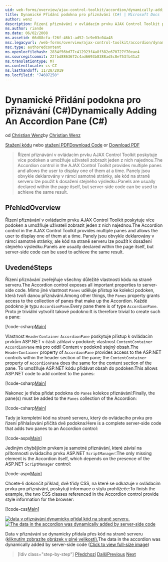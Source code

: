 ```yaml
---
uid: web-forms/overview/ajax-control-toolkit/accordion/dynamically-adding-an-accordion-pane-cs
title: Dynamické Přidání podokna pro přiznávání (C#) | Microsoft Docs
author: wenz
description: Řízení přiznávání v ovládacím prvku AJAX Control Toolkit poskytuje více podoken a umožňuje uživateli zobrazit jeden z nich najednou. Panely jsou obvykle deklarovány w...
ms.author: riande
ms.date: 06/02/2008
ms.assetid: 66d88cfa-f26f-46b1-ad52-1c9e03c04a48
msc.legacyurl: /web-forms/overview/ajax-control-toolkit/accordion/dynamically-adding-an-accordion-pane-cs
msc.type: authoredcontent
ms.openlocfilehash: 2834f56bd77c412923f4a8f382e670727f70eae4
ms.sourcegitcommit: 22fbd8863672c4ad6693b8388ad5c8e753fb41a2
ms.translationtype: MT
ms.contentlocale: cs-CZ
ms.lasthandoff: 11/28/2019
ms.locfileid: "74607250"
---
```

# <a name="dynamically-adding-an-accordion-pane-c"></a><span data-ttu-id="17901-104">Dynamické Přidání podokna pro přiznávání (C#)</span><span class="sxs-lookup"><span data-stu-id="17901-104">Dynamically Adding An Accordion Pane (C#)</span></span>

<span data-ttu-id="17901-105">od [Christian Wenz](https://github.com/wenz)</span><span class="sxs-lookup"><span data-stu-id="17901-105">by [Christian Wenz](https://github.com/wenz)</span></span>

<span data-ttu-id="17901-106">[Stažení kódu](https://download.microsoft.com/download/5/6/d/56d50cef-2011-4c8f-9891-7edc6dc57df9/Accordion2.cs.zip) nebo [stažení PDF](https://download.microsoft.com/download/6/7/1/6718d452-ff89-4d3f-a90e-c74ec2d636a3/accordion2CS.pdf)</span><span class="sxs-lookup"><span data-stu-id="17901-106">[Download Code](https://download.microsoft.com/download/5/6/d/56d50cef-2011-4c8f-9891-7edc6dc57df9/Accordion2.cs.zip) or [Download PDF](https://download.microsoft.com/download/6/7/1/6718d452-ff89-4d3f-a90e-c74ec2d636a3/accordion2CS.pdf)</span></span>

> <span data-ttu-id="17901-107">Řízení přiznávání v ovládacím prvku AJAX Control Toolkit poskytuje více podoken a umožňuje uživateli zobrazit jeden z nich najednou.</span><span class="sxs-lookup"><span data-stu-id="17901-107">The Accordion control in the AJAX Control Toolkit provides multiple panes and allows the user to display one of them at a time.</span></span> <span data-ttu-id="17901-108">Panely jsou obvykle deklarovány v rámci samotné stránky, ale kód na straně serveru lze použít k dosažení stejného výsledku.</span><span class="sxs-lookup"><span data-stu-id="17901-108">Panels are usually declared within the page itself, but server-side code can be used to achieve the same result.</span></span>

## <a name="overview"></a><span data-ttu-id="17901-109">Přehled</span><span class="sxs-lookup"><span data-stu-id="17901-109">Overview</span></span>

<span data-ttu-id="17901-110">Řízení přiznávání v ovládacím prvku AJAX Control Toolkit poskytuje více podoken a umožňuje uživateli zobrazit jeden z nich najednou.</span><span class="sxs-lookup"><span data-stu-id="17901-110">The Accordion control in the AJAX Control Toolkit provides multiple panes and allows the user to display one of them at a time.</span></span> <span data-ttu-id="17901-111">Panely jsou obvykle deklarovány v rámci samotné stránky, ale kód na straně serveru lze použít k dosažení stejného výsledku.</span><span class="sxs-lookup"><span data-stu-id="17901-111">Panels are usually declared within the page itself, but server-side code can be used to achieve the same result.</span></span>

## <a name="steps"></a><span data-ttu-id="17901-112">Uvedené</span><span class="sxs-lookup"><span data-stu-id="17901-112">Steps</span></span>

<span data-ttu-id="17901-113">Řízení přiznávání zveřejňuje všechny důležité vlastnosti kódu na straně serveru.</span><span class="sxs-lookup"><span data-stu-id="17901-113">The Accordion control exposes all important properties to server-side code.</span></span> <span data-ttu-id="17901-114">Mimo jiné vlastnost `Panes` uděluje přístup ke kolekci podoken, která tvoří danou přiznávání.</span><span class="sxs-lookup"><span data-stu-id="17901-114">Among other things, the `Panes` property grants access to the collection of panes that make up the Accordion.</span></span> <span data-ttu-id="17901-115">Každé podokno je typu `AccordionPane`.</span><span class="sxs-lookup"><span data-stu-id="17901-115">Every pane there is of type `AccordionPane`.</span></span> <span data-ttu-id="17901-116">Proto je triviální vytvořit takové podokno:</span><span class="sxs-lookup"><span data-stu-id="17901-116">It is therefore trivial to create such a pane:</span></span>

[!code-csharp[Main](dynamically-adding-an-accordion-pane-cs/samples/sample1.cs)]

<span data-ttu-id="17901-117">Vlastnost `HeaderContainer` `AccordionPane` poskytuje přístup k ovládacím prvkům ASP.NET v části záhlaví v podokně; vlastnost `ContentContainer` `AccordionPane` má pro oddíl Content v podokně stejný obsah.</span><span class="sxs-lookup"><span data-stu-id="17901-117">The `HeaderContainer` property of `AccordionPane` provides access to the ASP.NET controls within the header section of the pane; the `ContentContainer` property of `AccordionPane` does the same for the content section of the pane.</span></span> <span data-ttu-id="17901-118">To umožňuje ASP.NET kódu přidávat obsah do podoken:</span><span class="sxs-lookup"><span data-stu-id="17901-118">This allows ASP.NET code to add content to the panes:</span></span>

[!code-csharp[Main](dynamically-adding-an-accordion-pane-cs/samples/sample2.cs)]

<span data-ttu-id="17901-119">Nakonec je třeba přidat podokna do `Panes` kolekce přiznávání:</span><span class="sxs-lookup"><span data-stu-id="17901-119">Finally, the pane(s) must be added to the `Panes` collection of the Accordion:</span></span>

[!code-csharp[Main](dynamically-adding-an-accordion-pane-cs/samples/sample3.cs)]

<span data-ttu-id="17901-120">Tady je kompletní kód na straně serveru, který do ovládacího prvku pro řízení přihlašování přičítá dvě podokna:</span><span class="sxs-lookup"><span data-stu-id="17901-120">Here is a complete server-side code that adds two panes to an Accordion control:</span></span>

[!code-aspx[Main](dynamically-adding-an-accordion-pane-cs/samples/sample4.aspx)]

<span data-ttu-id="17901-121">Jediným chybějícím prvkem je samotné přiznávání, které závisí na přítomnosti ovládacího prvku ASP.NET `ScriptManager`:</span><span class="sxs-lookup"><span data-stu-id="17901-121">The only missing element is the Accordion itself, which depends on the presence of the ASP.NET `ScriptManager` control:</span></span>

[!code-aspx[Main](dynamically-adding-an-accordion-pane-cs/samples/sample5.aspx)]

<span data-ttu-id="17901-122">Chcete-li dokončit příklad, dvě třídy CSS, na které se odkazuje v ovládacím prvku pro přiznávání, poskytují informace o stylu prohlížeče:</span><span class="sxs-lookup"><span data-stu-id="17901-122">To finish the example, the two CSS classes referenced in the Accordion control provide style information for the browser:</span></span>

[!code-css[Main](dynamically-adding-an-accordion-pane-cs/samples/sample6.css)]

<span data-ttu-id="17901-123">[![data v přiznávání dynamicky přidal kód na straně serveru.](dynamically-adding-an-accordion-pane-cs/_static/image2.png)](dynamically-adding-an-accordion-pane-cs/_static/image1.png)</span><span class="sxs-lookup"><span data-stu-id="17901-123">[![The data in the accordion was dynamically added by server-side code](dynamically-adding-an-accordion-pane-cs/_static/image2.png)](dynamically-adding-an-accordion-pane-cs/_static/image1.png)</span></span>

<span data-ttu-id="17901-124">Data v přiznávání se dynamicky přidala přes kód na straně serveru ([kliknutím zobrazíte obrázek v plné velikosti).](dynamically-adding-an-accordion-pane-cs/_static/image3.png)</span><span class="sxs-lookup"><span data-stu-id="17901-124">The data in the accordion was dynamically added by server-side code ([Click to view full-size image](dynamically-adding-an-accordion-pane-cs/_static/image3.png))</span></span>

> [!div class="step-by-step"]
> <span data-ttu-id="17901-125">[Předchozí](databinding-to-an-accordion-cs.md)
> [Další](databinding-to-an-accordion-vb.md)</span><span class="sxs-lookup"><span data-stu-id="17901-125">[Previous](databinding-to-an-accordion-cs.md)
[Next](databinding-to-an-accordion-vb.md)</span></span>
